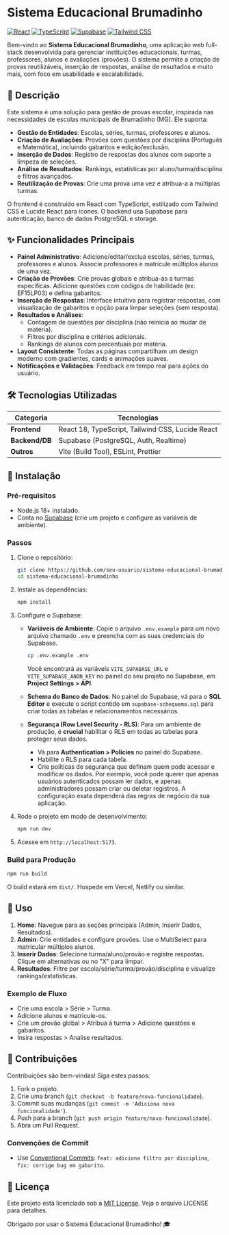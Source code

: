 # Sistema Educacional Brumadinho

[![React](https://img.shields.io/badge/React-18.2.0-blue.svg)](https://reactjs.org/)
[![TypeScript](https://img.shields.io/badge/TypeScript-5.0-blue.svg)](https://www.typescriptlang.org/)
[![Supabase](https://img.shields.io/badge/Supabase-2.0-purple.svg)](https://supabase.com/)
[![Tailwind CSS](https://img.shields.io/badge/Tailwind%20CSS-3.3-green.svg)](https://tailwindcss.com/)

Bem-vindo ao **Sistema Educacional Brumadinho**, uma aplicação web full-stack desenvolvida para gerenciar instituições educacionais, turmas, professores, alunos e avaliações (provões). O sistema permite a criação de provas reutilizáveis, inserção de respostas, análise de resultados e muito mais, com foco em usabilidade e escalabilidade.

## 📖 Descrição

Este sistema é uma solução para gestão de provas escolar, inspirada nas necessidades de escolas municipais de Brumadinho (MG). Ele suporta:

- **Gestão de Entidades**: Escolas, séries, turmas, professores e alunos.
- **Criação de Avaliações**: Provões com questões por disciplina (Português e Matemática), incluindo gabaritos e edição/exclusão.
- **Inserção de Dados**: Registro de respostas dos alunos com suporte a limpeza de seleções.
- **Análise de Resultados**: Rankings, estatísticas por aluno/turma/disciplina e filtros avançados.
- **Reutilização de Provas**: Crie uma prova uma vez e atribua-a a múltiplas turmas.

O frontend é construído em React com TypeScript, estilizado com Tailwind CSS e Lucide React para ícones. O backend usa Supabase para autenticação, banco de dados PostgreSQL e storage.

## ✨ Funcionalidades Principais

- **Painel Administrativo**: Adicione/editar/exclua escolas, séries, turmas, professores e alunos. Associe professores e matricule múltiplos alunos de uma vez.
- **Criação de Provões**: Crie provas globais e atribua-as a turmas específicas. Adicione questões com códigos de habilidade (ex: EF15LP03) e defina gabaritos.
- **Inserção de Respostas**: Interface intuitiva para registrar respostas, com visualização de gabaritos e opção para limpar seleções (sem resposta).
- **Resultados e Análises**: 
  - Contagem de questões por disciplina (não reinicia ao mudar de matéria).
  - Filtros por disciplina e critérios adicionais.
  - Rankings de alunos com percentuais por matéria.
- **Layout Consistente**: Todas as páginas compartilham um design moderno com gradientes, cards e animações suaves.
- **Notificações e Validações**: Feedback em tempo real para ações do usuário.

## 🛠️ Tecnologias Utilizadas

| Categoria       | Tecnologias |
|-----------------|-------------|
| **Frontend**    | React 18, TypeScript, Tailwind CSS, Lucide React |
| **Backend/DB**  | Supabase (PostgreSQL, Auth, Realtime) |
| **Outros**      | Vite (Build Tool), ESLint, Prettier |

## 🚀 Instalação

### Pré-requisitos
- Node.js 18+ instalado.
- Conta no [Supabase](https://supabase.com/) (crie um projeto e configure as variáveis de ambiente).

### Passos
1. Clone o repositório:
   ```bash
   git clone https://github.com/seu-usuario/sistema-educacional-brumadinho.git
   cd sistema-educacional-brumadinho
   ```

2. Instale as dependências:
   ```bash
   npm install
   ```

3. Configure o Supabase:
   - **Variáveis de Ambiente**: Copie o arquivo `.env.example` para um novo arquivo chamado `.env` e preencha com as suas credenciais do Supabase.
     ```bash
     cp .env.example .env
     ```
     Você encontrará as variáveis `VITE_SUPABASE_URL` e `VITE_SUPABASE_ANON_KEY` no painel do seu projeto no Supabase, em **Project Settings > API**.

   - **Schema do Banco de Dados**: No painel do Supabase, vá para o **SQL Editor** e execute o script contido em `supabase-schequema.sql` para criar todas as tabelas e relacionamentos necessários.

   - **Segurança (Row Level Security - RLS)**: Para um ambiente de produção, é **crucial** habilitar o RLS em todas as tabelas para proteger seus dados.
     - Vá para **Authentication > Policies** no painel do Supabase.
     - Habilite o RLS para cada tabela.
     - Crie políticas de segurança que definam quem pode acessar e modificar os dados. Por exemplo, você pode querer que apenas usuários autenticados possam ler dados, e apenas administradores possam criar ou deletar registros. A configuração exata dependerá das regras de negócio da sua aplicação.

4. Rode o projeto em modo de desenvolvimento:
   ```bash
   npm run dev
   ```

5. Acesse em `http://localhost:5173`.

### Build para Produção
```bash
npm run build
```
O build estará em `dist/`. Hospede em Vercel, Netlify ou similar.

## 📱 Uso

1. **Home**: Navegue para as seções principais (Admin, Inserir Dados, Resultados).
2. **Admin**: Crie entidades e configure provões. Use o MultiSelect para matricular múltiplos alunos.
3. **Inserir Dados**: Selecione turma/aluno/provão e registre respostas. Clique em alternativas ou no "X" para limpar.
4. **Resultados**: Filtre por escola/série/turma/provão/disciplina e visualize rankings/estatísticas.

### Exemplo de Fluxo
- Crie uma escola > Série > Turma.
- Adicione alunos e matricule-os.
- Crie um provão global > Atribua à turma > Adicione questões e gabaritos.
- Insira respostas > Analise resultados.

## 🤝 Contribuições

Contribuições são bem-vindas! Siga estes passos:

1. Fork o projeto.
2. Crie uma branch (`git checkout -b feature/nova-funcionalidade`).
3. Commit suas mudanças (`git commit -m 'Adiciona nova funcionalidade'`).
4. Push para a branch (`git push origin feature/nova-funcionalidade`).
5. Abra um Pull Request.

### Convenções de Commit
- Use [Conventional Commits](https://www.conventionalcommits.org/): `feat: adiciona filtro por disciplina`, `fix: corrige bug em gabarito`.

## 📄 Licença

Este projeto está licenciado sob a [MIT License](LICENSE). Veja o arquivo LICENSE para detalhes.

Obrigado por usar o Sistema Educacional Brumadinho! 🎓
